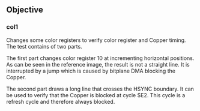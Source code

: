 ## Objective

### col1

Changes some color registers to verify color register and Copper timing. The test contains of two parts. 

The first part changes color register 10 at incrementing horizontal positions. As can be seen in the reference image, the result is not a straight line. It is interrupted by a jump which is caused by bitplane DMA blocking the Copper.

The second part draws a long line that crosses the HSYNC boundary. It can be used to verify that the Copper is blocked at cycle $E2. This cycle is a refresh cycle and therefore always blocked.

